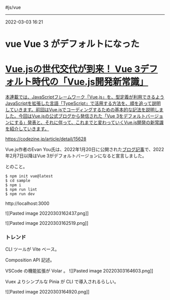 #js/vue 

---
2022-03-03  16:21

# vue   Vue 3 がデフォルトになった


<div class="rich-link-card-container"><a class="rich-link-card" href="https://codezine.jp/article/detail/15628" target="_blank">
	<div class="rich-link-image-container">
		<div class="rich-link-image" style="background-image: url('https://codezine.jp/static/images/article/15628/15628_og.jpg')">
	</div>
	</div>
	<div class="rich-link-card-text">
		<h1 class="rich-link-card-title">Vue.jsの世代交代が到来！ Vue 3デフォルト時代の「Vue.js開発新常識」</h1>
		<p class="rich-link-card-description">
		本連載では、JavaScriptフレームワーク「Vue.js」を、型定義が利用できるようJavaScriptを拡張した言語「TypeScript」で活用する方法を、順を追って説明していきます。前回はVue.jsでコーディングするための基本的な記法を説明しました。今回はVue.jsの公式ブログから発信された「Vue 3をデフォルトバージョンにする」発表と、それに伴って、これまでと変わっていくVue.js開発の新常識を紹介していきます。
		</p>
		<p class="rich-link-href">
		https://codezine.jp/article/detail/15628
		</p>
	</div>
</a></div>

Vue.js作者のEvan You氏は、2022年1月20日に公開された[ブログ記事](https://blog.vuejs.org/posts/vue-3-as-the-new-default.html "ブログ記事")で、2022年2月7日以降はVue 3がデフォルトバージョンになると宣言しました。

とのこと。

```shell
$ npm init vue@latest
$ cd sample
$ npm i
$ npm run lint
$ npm run dev
```

http://localhost:3000

![[Pasted image 20220303162437.png]]

![[Pasted image 20220303162519.png]]

### トレンド

CLI ツールが Vite ベース。

Composition API 記述。

VSCode の機能拡張が Volar 。
![[Pasted image 20220303164603.png]]

Vuex よりシンプルな Pinia が CLI で導入されるらしい。

![[Pasted image 20220303164920.png]]

